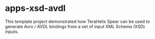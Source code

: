 # apps-xsd-avdl
This template project demonstrated how TeraHelix Spear can be used to generate Avro / AVDL bindings from a set of input XML Schema (XSD) inputs. 
